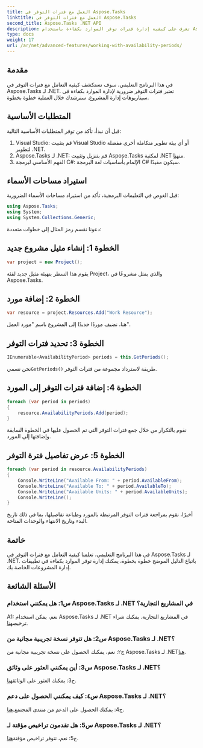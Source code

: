 ```yaml
---
title: العمل مع فترات التوفر في Aspose.Tasks
linktitle: العمل مع فترات التوفر في Aspose.Tasks
second_title: Aspose.Tasks .NET API
description: تعرف على كيفية إدارة فترات توفر الموارد بكفاءة باستخدام Aspose.Tasks لـ .NET. يوفر هذا البرنامج التعليمي دليلاً خطوة بخطوة للتعامل مع فترات التوفر في مشاريع .NET الخاصة بك.
type: docs
weight: 17
url: /ar/net/advanced-features/working-with-availability-periods/
---
```

## مقدمة

في هذا البرنامج التعليمي، سوف نستكشف كيفية التعامل مع فترات التوفر في Aspose.Tasks لـ .NET. تعتبر فترات التوفر ضرورية لإدارة الموارد بكفاءة في سيناريوهات إدارة المشروع. سنرشدك خلال العملية خطوة بخطوة.

## المتطلبات الأساسية

قبل أن نبدأ، تأكد من توفر المتطلبات الأساسية التالية:

1. Visual Studio: قم بتثبيت Visual Studio أو أي بيئة تطوير متكاملة أخرى مفضلة لتطوير .NET.
2.  Aspose.Tasks لـ .NET: قم بتنزيل وتثبيت Aspose.Tasks لمكتبة .NET من[هنا](https://releases.aspose.com/tasks/net/).
3. الفهم الأساسي لبرمجة C#: الإلمام بأساسيات لغة البرمجة C# سيكون مفيدًا.

## استيراد مساحات الأسماء

قبل الغوص في التعليمات البرمجية، تأكد من استيراد مساحات الأسماء الضرورية:

```csharp
using Aspose.Tasks;
using System;
using System.Collections.Generic;


```

دعونا نقسم رمز المثال إلى خطوات متعددة:

## الخطوة 1: إنشاء مثيل مشروع جديد

```csharp
var project = new Project();
```

يقوم هذا السطر بتهيئة مثيل جديد لفئة Project، والذي يمثل مشروعًا في Aspose.Tasks.

## الخطوة 2: إضافة مورد

```csharp
var resource = project.Resources.Add("Work Resource");
```

هنا، نضيف موردًا جديدًا إلى المشروع باسم "مورد العمل".

## الخطوة 3: تحديد فترات التوفر

```csharp
IEnumerable<AvailabilityPeriod> periods = this.GetPeriods();
```

 نحن نسمي`GetPeriods()` طريقة لاسترداد مجموعة من فترات التوفر.

## الخطوة 4: إضافة فترات التوفر إلى المورد

```csharp
foreach (var period in periods)
{
    resource.AvailabilityPeriods.Add(period);
}
```

نقوم بالتكرار من خلال جمع فترات التوفر التي تم الحصول عليها في الخطوة السابقة وإضافتها إلى المورد.

## الخطوة 5: عرض تفاصيل فترة التوفر

```csharp
foreach (var period in resource.AvailabilityPeriods)
{
    Console.WriteLine("Available From: " + period.AvailableFrom);
    Console.WriteLine("Available To: " + period.AvailableTo);
    Console.WriteLine("Available Units: " + period.AvailableUnits);
    Console.WriteLine();
}
```

أخيرًا، نقوم بمراجعة فترات التوفر المرتبطة بالمورد وطباعة تفاصيلها، بما في ذلك تاريخ البدء وتاريخ الانتهاء والوحدات المتاحة.

## خاتمة

في هذا البرنامج التعليمي، تعلمنا كيفية التعامل مع فترات التوفر في Aspose.Tasks لـ .NET. باتباع الدليل الموضح خطوة بخطوة، يمكنك إدارة توفر الموارد بكفاءة في تطبيقات إدارة المشروعات الخاصة بك.

## الأسئلة الشائعة

### س1: هل يمكنني استخدام Aspose.Tasks لـ .NET في المشاريع التجارية؟

 A1: نعم، يمكن استخدام Aspose.Tasks لـ .NET في المشاريع التجارية. يمكنك شراء ترخيص[هنا](https://purchase.aspose.com/buy).

### س2: هل تتوفر نسخة تجريبية مجانية من Aspose.Tasks لـ .NET؟

 ج٢: نعم، يمكنك الحصول على نسخة تجريبية مجانية من Aspose.Tasks لـ .NET[هنا](https://releases.aspose.com/).

### س3: أين يمكنني العثور على وثائق Aspose.Tasks لـ .NET؟

 ج3: يمكنك العثور على الوثائق[هنا](https://reference.aspose.com/tasks/net/).

### س٤: كيف يمكنني الحصول على دعم Aspose.Tasks لـ .NET؟

 ج4: يمكنك الحصول على الدعم من منتدى المجتمع.[هنا](https://forum.aspose.com/c/tasks/15).

### س5: هل تقدمون تراخيص مؤقتة لـ Aspose.Tasks لـ .NET؟

 ج5: نعم، تتوفر تراخيص مؤقتة[هنا](https://purchase.aspose.com/temporary-license/).